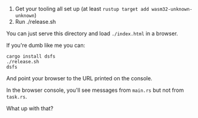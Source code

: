 
1. Get your tooling all set up (at least `rustup target add wasm32-unknown-unknown`)
1. Run ./release.sh

You can just serve this directory and load `./index.html` in a browser.

If you're dumb like me you can:

```
cargo install dsfs
./release.sh
dsfs
```

And point your browser to the URL printed on the console.

In the browser console, you'll see messages from `main.rs` but not from `task.rs`.

What up with that?

